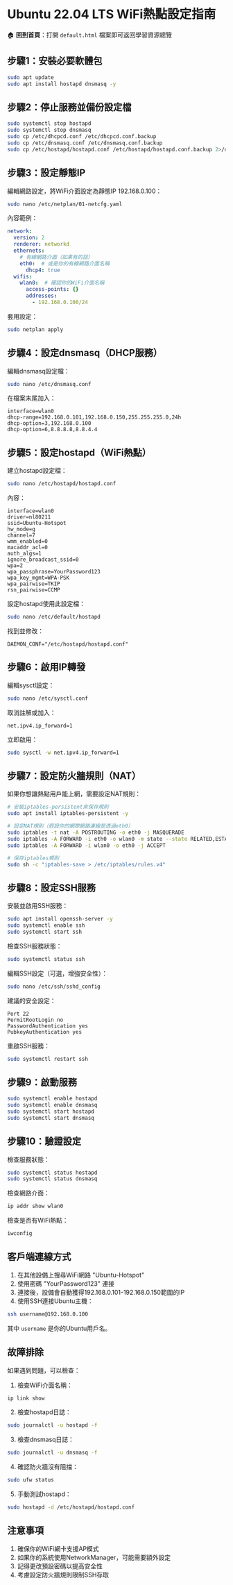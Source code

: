 # Ubuntu 22.04 LTS WiFi熱點設定指南

🏠 **回到首頁**：打開 `default.html` 檔案即可返回學習資源總覽

## 步驟1：安裝必要軟體包

```bash
sudo apt update
sudo apt install hostapd dnsmasq -y
```

## 步驟2：停止服務並備份設定檔

```bash
sudo systemctl stop hostapd
sudo systemctl stop dnsmasq
sudo cp /etc/dhcpcd.conf /etc/dhcpcd.conf.backup
sudo cp /etc/dnsmasq.conf /etc/dnsmasq.conf.backup
sudo cp /etc/hostapd/hostapd.conf /etc/hostapd/hostapd.conf.backup 2>/dev/null || true
```

## 步驟3：設定靜態IP

編輯網路設定，將WiFi介面設定為靜態IP 192.168.0.100：

```bash
sudo nano /etc/netplan/01-netcfg.yaml
```

內容範例：
```yaml
network:
  version: 2
  renderer: networkd
  ethernets:
    # 有線網路介面（如果有的話）
    eth0:  # 或是你的有線網路介面名稱
      dhcp4: true
  wifis:
    wlan0:  # 確認你的WiFi介面名稱
      access-points: {}
      addresses:
        - 192.168.0.100/24
```

套用設定：
```bash
sudo netplan apply
```

## 步驟4：設定dnsmasq（DHCP服務）

編輯dnsmasq設定檔：
```bash
sudo nano /etc/dnsmasq.conf
```

在檔案末尾加入：
```
interface=wlan0
dhcp-range=192.168.0.101,192.168.0.150,255.255.255.0,24h
dhcp-option=3,192.168.0.100
dhcp-option=6,8.8.8.8,8.8.4.4
```

## 步驟5：設定hostapd（WiFi熱點）

建立hostapd設定檔：
```bash
sudo nano /etc/hostapd/hostapd.conf
```

內容：
```
interface=wlan0
driver=nl80211
ssid=Ubuntu-Hotspot
hw_mode=g
channel=7
wmm_enabled=0
macaddr_acl=0
auth_algs=1
ignore_broadcast_ssid=0
wpa=2
wpa_passphrase=YourPassword123
wpa_key_mgmt=WPA-PSK
wpa_pairwise=TKIP
rsn_pairwise=CCMP
```

設定hostapd使用此設定檔：
```bash
sudo nano /etc/default/hostapd
```

找到並修改：
```
DAEMON_CONF="/etc/hostapd/hostapd.conf"
```

## 步驟6：啟用IP轉發

編輯sysctl設定：
```bash
sudo nano /etc/sysctl.conf
```

取消註解或加入：
```
net.ipv4.ip_forward=1
```

立即啟用：
```bash
sudo sysctl -w net.ipv4.ip_forward=1
```

## 步驟7：設定防火牆規則（NAT）

如果你想讓熱點用戶能上網，需要設定NAT規則：

```bash
# 安裝iptables-persistent來保存規則
sudo apt install iptables-persistent -y

# 設定NAT規則（假設你的網際網路連線是透過eth0）
sudo iptables -t nat -A POSTROUTING -o eth0 -j MASQUERADE
sudo iptables -A FORWARD -i eth0 -o wlan0 -m state --state RELATED,ESTABLISHED -j ACCEPT
sudo iptables -A FORWARD -i wlan0 -o eth0 -j ACCEPT

# 保存iptables規則
sudo sh -c "iptables-save > /etc/iptables/rules.v4"
```

## 步驟8：設定SSH服務

安裝並啟用SSH服務：
```bash
sudo apt install openssh-server -y
sudo systemctl enable ssh
sudo systemctl start ssh
```

檢查SSH服務狀態：
```bash
sudo systemctl status ssh
```

編輯SSH設定（可選，增強安全性）：
```bash
sudo nano /etc/ssh/sshd_config
```

建議的安全設定：
```
Port 22
PermitRootLogin no
PasswordAuthentication yes
PubkeyAuthentication yes
```

重啟SSH服務：
```bash
sudo systemctl restart ssh
```

## 步驟9：啟動服務

```bash
sudo systemctl enable hostapd
sudo systemctl enable dnsmasq
sudo systemctl start hostapd
sudo systemctl start dnsmasq
```

## 步驟10：驗證設定

檢查服務狀態：
```bash
sudo systemctl status hostapd
sudo systemctl status dnsmasq
```

檢查網路介面：
```bash
ip addr show wlan0
```

檢查是否有WiFi熱點：
```bash
iwconfig
```

## 客戶端連線方式

1. 在其他設備上搜尋WiFi網路 "Ubuntu-Hotspot"
2. 使用密碼 "YourPassword123" 連接
3. 連接後，設備會自動獲得192.168.0.101-192.168.0.150範圍的IP
4. 使用SSH連接Ubuntu主機：

```bash
ssh username@192.168.0.100
```

其中 `username` 是你的Ubuntu用戶名。

## 故障排除

如果遇到問題，可以檢查：

1. 檢查WiFi介面名稱：
```bash
ip link show
```

2. 檢查hostapd日誌：
```bash
sudo journalctl -u hostapd -f
```

3. 檢查dnsmasq日誌：
```bash
sudo journalctl -u dnsmasq -f
```

4. 確認防火牆沒有阻擋：
```bash
sudo ufw status
```

5. 手動測試hostapd：
```bash
sudo hostapd -d /etc/hostapd/hostapd.conf
```

## 注意事項

1. 確保你的WiFi網卡支援AP模式
2. 如果你的系統使用NetworkManager，可能需要額外設定
3. 記得更改預設密碼以提高安全性
4. 考慮設定防火牆規則限制SSH存取
